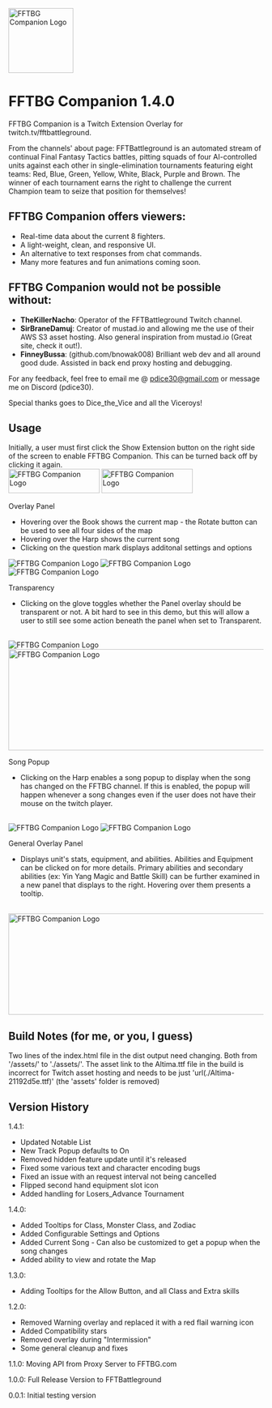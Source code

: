 
<img src="https://fftbg-companion.s3.amazonaws.com/fftbg-companion.png" 
     alt="FFTBG Companion Logo" width="128" height="128">

# FFTBG Companion 1.4.0

FFTBG Companion is a Twitch Extension Overlay for twitch.tv/fftbattleground. 

From the channels' about page: FFTBattleground is an automated stream of continual Final Fantasy Tactics battles, pitting squads of four AI-controlled units against each other in single-elimination tournaments featuring eight teams: Red, Blue, Green, Yellow, White, Black, Purple and Brown. The winner of each tournament earns the right to challenge the current Champion team to seize that position for themselves!

## FFTBG Companion offers viewers:
* Real-time data about the current 8 fighters.
* A light-weight, clean, and responsive UI.
* An alternative to text responses from chat commands.
* Many more features and fun animations coming soon.

## FFTBG Companion would not be possible without:
* **TheKillerNacho**: Operator of the FFTBattleground Twitch channel.
* **SirBraneDamuj**: Creator of mustad.io and allowing me the use of their AWS S3 asset hosting.  Also general inspiration from mustad.io (Great site, check it out!).
* **FinneyBussa**: (github.com/bnowak008) Brilliant web dev and all around good dude.  Assisted in back end proxy hosting and debugging.

For any feedback, feel free to email me @ pdice30@gmail.com or message me on Discord (pdice30).

Special thanks goes to Dice_the_Vice and all the Viceroys!

## Usage

Initially, a user must first click the Show Extension button on the right side of the screen to enable FFTBG Companion.
This can be turned back off by clicking it again.
<br />
<img src="https://fftbg-companion.s3.amazonaws.com/ShowExtension.png" 
     alt="FFTBG Companion Logo" width="180" height="48">
<img src="https://fftbg-companion.s3.amazonaws.com/HideExtension.png" 
alt="FFTBG Companion Logo" width="180" height="48">

Overlay Panel 
- Hovering over the Book shows the current map - the Rotate button can be used to see all four sides of the map
- Hovering over the Harp shows the current song
- Clicking on the question mark displays additonal settings and options


<img src="https://fftbg-companion.s3.amazonaws.com/Map.png" 
alt="FFTBG Companion Logo">
<img src="https://fftbg-companion.s3.amazonaws.com/CurrentTrack.png" 
alt="FFTBG Companion Logo">
<img src="https://fftbg-companion.s3.amazonaws.com/Settings.png" 
alt="FFTBG Companion Logo">
<br />

Transparency 
- Clicking on the glove toggles whether the Panel overlay should be transparent or not.  A bit hard to see in this demo, but this will allow a user to still see some action beneath the panel when set to Transparent.

<br />
<img src="https://fftbg-companion.s3.amazonaws.com/TransparentIcon.png" 
alt="FFTBG Companion Logo">
<br />
<img src="https://fftbg-companion.s3.amazonaws.com/TransparentDemo.png" 
alt="FFTBG Companion Logo" width="600" height="200">

Song Popup 
- Clicking on the Harp enables a song popup to display when the song has changed on the FFTBG channel.  If this is enabled, the popup will happen whenever a song changes even if the user does not have their mouse on the twitch player.
<br />
<img src="https://fftbg-companion.s3.amazonaws.com/SongPopupIcon.png" 
alt="FFTBG Companion Logo">
<img src="https://fftbg-companion.s3.amazonaws.com/SongPopupDemo.png" 
alt="FFTBG Companion Logo">

General Overlay Panel 
- Displays unit's stats, equipment, and abilities.  Abilities and Equipment can be clicked on for more details.  Primary abilities and secondary abilities (ex: Yin Yang Magic and Battle Skill) can be further examined in a new panel that displays to the right.  Hovering over them presents a tooltip.
<br />
<img src="https://fftbg-companion.s3.amazonaws.com/Demo.png" 
     alt="FFTBG Companion Logo" width="600" height="200">


## Build Notes (for me, or you, I guess)
Two lines of the index.html file in the dist output need changing.  Both from '/assets/' to './assets/'.
The asset link to the Altima.ttf file in the build is incorrect for Twitch asset hosting and needs to be just 'url(./Altima-21192d5e.ttf)' (the 'assets' folder is removed)

## Version History

1.4.1:
- Updated Notable List
- New Track Popup defaults to On
- Removed hidden feature update until it's released
- Fixed some various text and character encoding bugs
- Fixed an issue with an request interval not being cancelled
- Flipped second hand equipment slot icon
- Added handling for Losers_Advance Tournament

1.4.0:
- Added Tooltips for Class, Monster Class, and Zodiac
- Added Configurable Settings and Options
- Added Current Song - Can also be customized to get a popup when the song changes
- Added ability to view and rotate the Map

1.3.0:
- Adding Tooltips for the Allow Button, and all Class and Extra skills

1.2.0: 
- Removed Warning overlay and replaced it with a red flail warning icon
- Added Compatibility stars
- Removed overlay during "Intermission"
- Some general cleanup and fixes

1.1.0: Moving API from Proxy Server to FFTBG.com

1.0.0: Full Release Version to FFTBattleground

0.0.1: Initial testing version